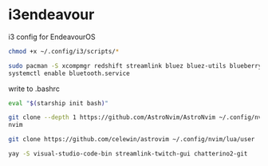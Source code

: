 # i3endeavour
i3 config for EndeavourOS

```bash
chmod +x ~/.config/i3/scripts/*
```

```bash
sudo pacman -S xcompmgr redshift streamlink bluez bluez-utils blueberry telegram-desktop neovim github-cli npm nodejs ttf-fira-code ttf-hack starship
systemctl enable bluetooth.service
```
write to .bashrc
```bash
eval "$(starship init bash)"
```
```bash
git clone --depth 1 https://github.com/AstroNvim/AstroNvim ~/.config/nvim
nvim
```
```bash
git clone https://github.com/celewin/astrovim ~/.config/nvim/lua/user
```
```bash
yay -S visual-studio-code-bin streamlink-twitch-gui chatterino2-git 
```

